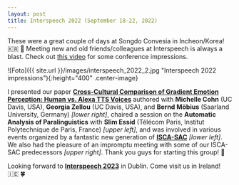 ```yaml
---
layout: post
title: Interspeech 2022 (September 18-22, 2022)
---
```


These were a great couple of days at Songdo Convesia in Incheon/Korea! &#127472;&#127479; &#129776;
Meeting new and old friends/colleagues at Interspeech is always a blast.
Check out <a href="https://youtu.be/jmawwhK92Qg" target="_blank" rel="noopener">this video</a> for some conference impressions.

![Foto]({{ site.url }}/images/interspeech_2022_2.jpg "Interspeech 2022 impressions"){:height="400" .center-image}

I presented our paper <strong><a href="https://doi.org/10.21437/Interspeech.2022-146" target="_blank" rel="noopener">Cross-Cultural Comparison of Gradient Emotion Perception: Human vs. Alexa TTS Voices</a></strong> authored with <strong>Michelle Cohn</strong> (UC Davis, USA), <strong>Georgia Zellou</strong> (UC Davis, USA), and <strong>Bernd Möbius</strong> (Saarland University, Germany) <i>[lower right]</i>, chaired a session on the <strong>Automatic Analysis of Paralinguistics</strong> with <strong>Slim Essid</strong> (Télécom Paris, Institut Polytechnique de Paris, France) <i>[upper left]</i>, and was involved in various events organized by a fantastic new generation of <strong><a href="http://www.isca-students.org/sacweb/" target="_blank" rel="noopener">ISCA-SAC</a></strong> <i>[lower left]</i>. We also had the pleasure of an impromptu meeting with some of our ISCA-SAC predecessors <i>[upper right]</i>. Thank you guys for starting this group! &#128588;

Looking forward to <strong><a href="https://www.interspeech2023.org/" target="_blank" rel="noopener">Interspeech 2023</a></strong> in Dublin. Come visit us in Ireland! &#127470;&#127466; &#127808;
